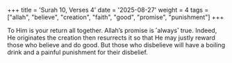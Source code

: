 +++
title = 'Surah 10, Verses 4'
date = '2025-08-27'
weight = 4
tags = ["allah", "believe", "creation", "faith", "good", "promise", "punishment"]
+++

To Him is your return all together. Allah’s promise is ˹always˺ true. Indeed, He originates the creation then resurrects it so that He may justly reward those who believe and do good. But those who disbelieve will have a boiling drink and a painful punishment for their disbelief.